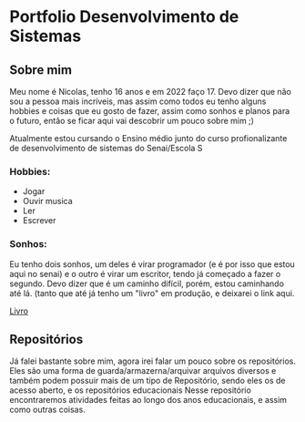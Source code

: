 # Portfolio Desenvolvimento de Sistemas

## Sobre mim

Meu nome é Nicolas, tenho 16 anos e em 2022 faço 17. Devo dizer que não sou a pessoa mais incríveis, mas assim como todos eu tenho alguns hobbies e coisas que eu gosto de fazer, assim como sonhos e planos para o futuro, então se ficar aqui vai descobrir um pouco sobre mim ;)

Atualmente estou cursando o Ensino médio junto do curso profionalizante de desenvolvimento de sistemas do Senai/Escola S

### Hobbies: 

* Jogar
* Ouvir musica
* Ler
* Escrever

### Sonhos:

Eu tenho dois sonhos, um deles é virar programador (e é por isso que estou aqui no senai) e o outro é virar um escritor, tendo já começado a fazer o segundo. Devo dizer que é um caminho difícil, porém, estou caminhando até lá. (tanto que até já tenho um "livro" em produção, e deixarei o link aqui. 

[Livro](https://www.wattpad.com/story/291259123-quatro-mundos-p%C3%A1ssaro-de-fogo)

## Repositórios 

Já falei bastante sobre mim, agora irei falar um pouco sobre os repositórios. 
Eles são uma forma de guarda/armazerna/arquivar arquivos diversos e também podem possuir mais de um tipo de Repositório, sendo eles os de acesso aberto, e os repositórios educacionais
Nesse repositório encontraremos atividades feitas ao longo dos anos educacionais, e assim como outras coisas. 
